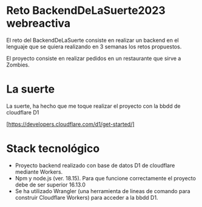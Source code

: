 # Reto BackendDeLaSuerte2023 webreactiva

El reto del BackendDeLaSuerte consiste en realizar un backend en el lenguaje que se quiera realizando en 3 semanas los retos propuestos.

El proyecto consiste en realizar pedidos en un restaurante que sirve a Zombies.

# La suerte

La suerte, ha hecho que me toque realizar el proyecto con la bbdd de cloudflare D1

[https://developers.cloudflare.com/d1/get-started/]

# Stack tecnológico

- Proyecto backend realizado con base de datos D1 de cloudflare mediante Workers.
- Npm y node.js (ver. 18.15). Para que funcione correctamente el proyecto debe de ser superior 16.13.0
- Se ha utilizado Wrangler (una herramienta de lineas de comando para construir Cloudflare Workers) para acceder a la bbdd D1.
